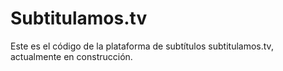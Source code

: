 # Subtitulamos.tv

Este es el código de la plataforma de subtítulos subtitulamos.tv, actualmente en construcción.
